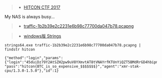 #

>* [HITCON CTF 2017](https://ctf2017.hitcon.org/)

My NAS is always busy...

>* [traffic-1b2b39e2c2231e6b98c77700da047b78.pcapng](https://drive.google.com/file/d/1t4M1f3YWEh0TrKwva9s39VIrnUWIGaAC/view?usp=sharing)


>* [windows版 Strings](https://docs.microsoft.com/en-us/sysinternals/downloads/strings)

```
strings64.exe traffic-1b2b39e2c2231e6b98c77700da047b78.pcapng | findstr hitcon

{"method":"login","params":{"login":"45duiDz79Y2AtSZH2pw9uV8YXmvtAT8tVNAYrfKTUnYiQZT5BMdRrGD4hbipmZ5DoaQXLak9ENEwYNC7kVk3ivDyMHyZCVV",
"pass":"hitcon{BTC_is_so_expensive_$$$$$$$}","agent":"xmr-stak-cpu/1.3.0-1.5.0"},"id":1}
```
